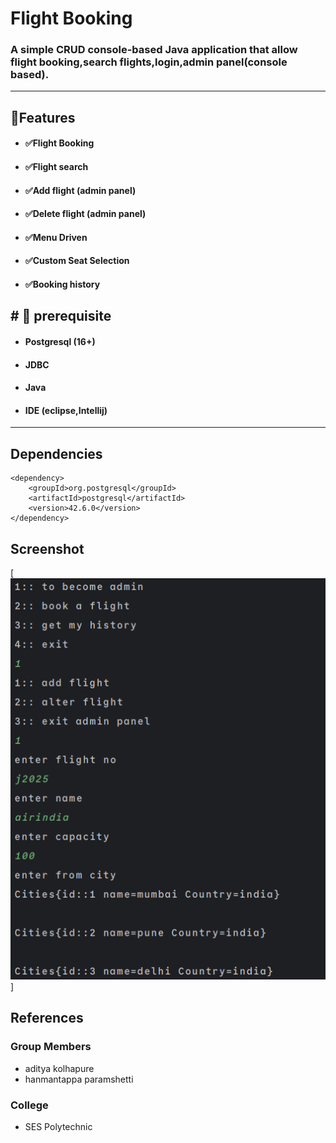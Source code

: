 # Flight Booking

### A simple CRUD console-based Java application that allow flight booking,search flights,login,admin panel(console based).
------------

##  🌟Features
- ####  ✅Flight Booking
- #### ✅Flight search
- #### ✅Add flight (admin panel)
- #### ✅Delete flight (admin panel)
- #### ✅Menu Driven
- #### ✅Custom Seat Selection
- #### ✅Booking history


## # 👻 prerequisite
- ####  Postgresql (16+)
- #### JDBC
- #### Java
- #### IDE (eclipse,Intellij)

------------

## Dependencies
```
<dependency>
    <groupId>org.postgresql</groupId>
    <artifactId>postgresql</artifactId>
    <version>42.6.0</version>
</dependency>

```

## Screenshot
[![](https://github.com/adi-kal/cjproject1/blob/master/src/main/resources/run.png)]

## References
### Group Members
- aditya kolhapure
- hanmantappa paramshetti
### College
- SES Polytechnic
